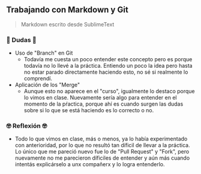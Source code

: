 ## Trabajando con Markdown y Git

>Markdown escrito desde SublimeText

### :exploding_head: Dudas :exploding_head:

* Uso de "Branch" en Git
	- Todavía me cuesta un poco entender este concepto pero es porque todavía no lo llevé a la práctica. Entiendo un poco la idea pero hasta no estar parado directamente haciendo esto, no sé si realmente lo comprendí.
* Aplicación de los "Merge"
	- Aunque esto no aparece en el "curso", igualmente lo destaco porque lo vimos en clase. Nuevamente sería algo para entender en el momento de la pŕactica, porque ahí es cuando surgen las dudas sobre si lo que se está haciendo es lo correcto o no.

### :nerd_face: Reflexión :nerd_face:


* Todo lo que vimos en clase, más o menos, ya lo había experimentado con anterioridad, por lo que no resultó tan díficil de llevar a la práctica. Lo único que me pareció nuevo fue lo de "Pull Request" y "Fork", pero nuevamente no me parecieron díficiles de entender y aún más cuando intentás explicárselo a unx compañerx y lo logra entenderlo.

